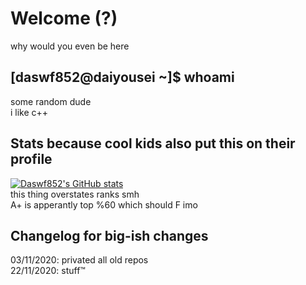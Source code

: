 # Welcome (?)

why would you even be here  

## [daswf852@daiyousei ~]$ whoami
some random dude  
i like c++  

## Stats because cool kids also put this on their profile
[![Daswf852's GitHub stats](https://github-readme-stats.vercel.app/api?username=daswf852)](https://github.com/anuraghazra/github-readme-stats)  
this thing overstates ranks smh  
A+ is apperantly top %60 which should F imo  

## Changelog for big-ish changes
03/11/2020: privated all old repos  
22/11/2020: stuff:tm:
